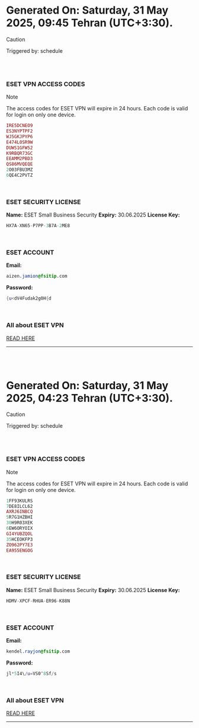 # Generated On: Saturday, 31 May 2025, 09:45 Tehran (UTC+3:30).

> [!CAUTION]
> Triggered by: schedule

<br><br>

### ESET VPN ACCESS CODES

> [!NOTE]
> The access codes for ESET VPN will expire in 24 hours.
> Each code is valid for login on only one device.

```ruby
IRE5DCNEO9
ES3NYPTPF2
WJ5GKJPYP6
E474L0SR9W
DUWS1GFW52
K9RBQR73GC
EEAMM2PBD3
QS86MVQEQE
2O03FBU3MZ
6QE4C2PVTZ
```

<br>

### ESET SECURITY LICENSE

**Name:** ESET Small Business Security
**Expiry:** 30.06.2025
**License Key:**

```POV-Ray SDL
HX7A-XN65-P7PP-3B7A-2ME8
```

<br>

### ESET ACCOUNT

**Email:**

```CSS
aizen.jamion@fsitip.com
```

**Password:**

```POV-Ray SDL
{u<dV4Fudak2g0H{d
```

<br>

### All about ESET VPN

[READ HERE](https://t.me/F_NiREvil/2113)

---

<br><br>

# Generated On: Saturday, 31 May 2025, 04:23 Tehran (UTC+3:30).

> [!CAUTION]
> Triggered by: schedule

<br><br>

### ESET VPN ACCESS CODES

> [!NOTE]
> The access codes for ESET VPN will expire in 24 hours.
> Each code is valid for login on only one device.

```ruby
1FF93KULRS
7DE8ILCL62
AXRJ6INBCQ
5R7G1HZBHI
30H9R03XEK
6EW6ORYOIX
GI4YUBZQOL
35HCEOKFP3
ZO962PY7E3
EA955ENGOG
```

<br>

### ESET SECURITY LICENSE

**Name:** ESET Small Business Security
**Expiry:** 30.06.2025
**License Key:**

```POV-Ray SDL
HDMV-XPCF-RHUA-ER96-K88N
```

<br>

### ESET ACCOUNT

**Email:**

```CSS
kendel.rayjon@fsitip.com
```

**Password:**

```POV-Ray SDL
jl*5I4\/u=VS0^8Sf/s
```

<br>

### All about ESET VPN

[READ HERE](https://t.me/F_NiREvil/2113)

---

<br><br>

